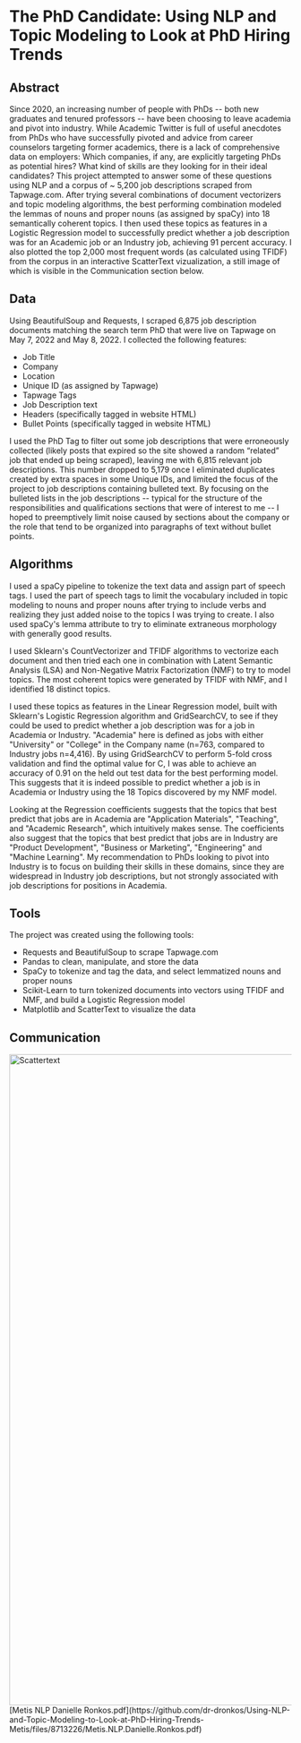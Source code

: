 # The PhD Candidate: Using NLP and Topic Modeling to Look at PhD Hiring Trends

## Abstract
Since 2020, an increasing number of people with PhDs -- both new graduates and tenured professors -- have been choosing to leave academia and pivot into industry. While Academic Twitter is full of useful anecdotes from PhDs who have successfully pivoted and advice from career counselors targeting former academics, there is a lack of comprehensive data on employers: Which companies, if any, are explicitly targeting PhDs as potential hires? What kind of skills are they looking for in their ideal candidates? This project attempted to answer some of these questions using NLP and a corpus of ~ 5,200 job descriptions scraped from Tapwage.com. After trying several combinations of document vectorizers and topic modeling algorithms, the best performing combination modeled the lemmas of nouns and proper nouns (as assigned by spaCy) into 18 semantically coherent topics. I then used these topics as features in a Logistic Regression model to successfully predict whether a job description was for an Academic job or an Industry job, achieving 91 percent accuracy. I also plotted the top 2,000 most frequent words (as calculated using TFIDF) from the corpus in an interactive ScatterText vizualization, a still image of which is visible in the Communication section below.

## Data
Using BeautifulSoup and Requests, I scraped 6,875 job description documents matching the search term PhD that were live on Tapwage on May 7, 2022 and May 8, 2022. I collected the following features:

- Job Title
- Company
- Location
- Unique ID (as assigned by Tapwage)
- Tapwage Tags
- Job Description text
- Headers (specifically tagged in website HTML)
- Bullet Points (specifically tagged in website HTML)

I used the PhD Tag to filter out some job descriptions that were erroneously collected (likely posts that expired so the site showed a random “related” job that ended up being scraped), leaving me with 6,815 relevant job descriptions. This number dropped to 5,179 once I eliminated duplicates created by extra spaces in some Unique IDs, and limited the focus of the project to job descriptions containing bulleted text. By focusing on the bulleted lists in the job descriptions -- typical for the structure of the responsibilities and qualifications sections that were of interest to me -- I hoped to preemptively limit noise caused by sections about the company or the role that tend to be organized into paragraphs of text without bullet points.

## Algorithms
I used a spaCy pipeline to tokenize the text data and assign part of speech tags. I used the part of speech tags to limit the vocabulary included in topic modeling to nouns and proper nouns after trying to include verbs and realizing they just added noise to the topics I was trying to create. I also used spaCy's lemma attribute to try to eliminate extraneous morphology with generally good results.

I used Sklearn's CountVectorizer and TFIDF algorithms to vectorize each document and then tried each one in combination with Latent Semantic Analysis (LSA) and Non-Negative Matrix Factorization (NMF) to try to model topics. The most coherent topics were generated by TFIDF with NMF, and I identified 18 distinct topics.

I used these topics as features in the Linear Regression model, built with Sklearn's Logistic Regression algorithm and GridSearchCV, to see if they could be used to predict whether a job description was for a job in Academia or Industry. "Academia" here is defined as jobs with either "University" or "College" in the Company name (n=763, compared to Industry jobs n=4,416). By using GridSearchCV to perform 5-fold cross validation and find the optimal value for C, I was able to achieve an accuracy of 0.91 on the held out test data for the best performing model. This suggests that it is indeed possible to predict whether a job is in Academia or Industry using the 18 Topics discovered by my NMF model. 

Looking at the Regression coefficients suggests that the topics that best predict that jobs are in Academia are "Application Materials", "Teaching", and "Academic Research", which intuitively makes sense. The coefficients also suggest that the topics that best predict that jobs are in Industry are "Product Development", "Business or Marketing", "Engineering" and "Machine Learning". My recommendation to PhDs looking to pivot into Industry is to focus on building their skills in these domains, since they are widespread in Industry job descriptions, but not strongly associated with job descriptions for positions in Academia.

## Tools
The project was created using the following tools:
- Requests and BeautifulSoup to scrape Tapwage.com
- Pandas to clean, manipulate, and store the data
- SpaCy to tokenize and tag the data, and select lemmatized nouns and proper nouns
- Scikit-Learn to turn tokenized documents into vectors using TFIDF and NMF, and build a Logistic Regression model
- Matplotlib and ScatterText to visualize the data

## Communication
<img width="1163" alt="Scattertext" src="https://user-images.githubusercontent.com/95940978/168955727-3c767c64-8801-4988-99db-8b013b60dcc6.png">
[Metis NLP Danielle Ronkos.pdf](https://github.com/dr-dronkos/Using-NLP-and-Topic-Modeling-to-Look-at-PhD-Hiring-Trends-Metis/files/8713226/Metis.NLP.Danielle.Ronkos.pdf)
